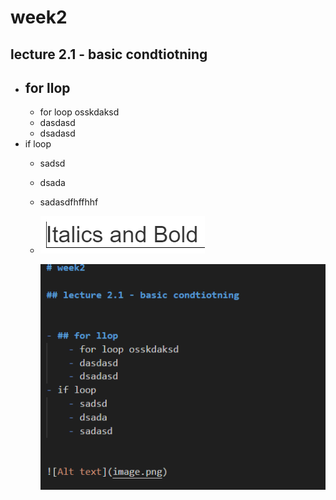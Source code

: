 # week2 

## lecture 2.1 - basic condtiotning


- ## for llop
    - for loop osskdaksd
    - dasdasd
    - dsadasd
- if loop
    - sadsd
    - dsada
    - sadasdfhffhhf
    

    - ![Alt text](image.png)

        ![Alt text](image-1.png)